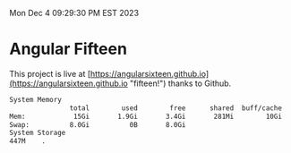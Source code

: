 Mon Dec  4 09:29:30 PM EST 2023

# Angular Fifteen


This project is live at [https://angularsixteen.github.io](https://angularsixteen.github.io "fifteen!") thanks to Github.

```bash
System Memory
               total        used        free      shared  buff/cache   available
Mem:            15Gi       1.9Gi       3.4Gi       281Mi        10Gi        13Gi
Swap:          8.0Gi          0B       8.0Gi
System Storage
447M	.

